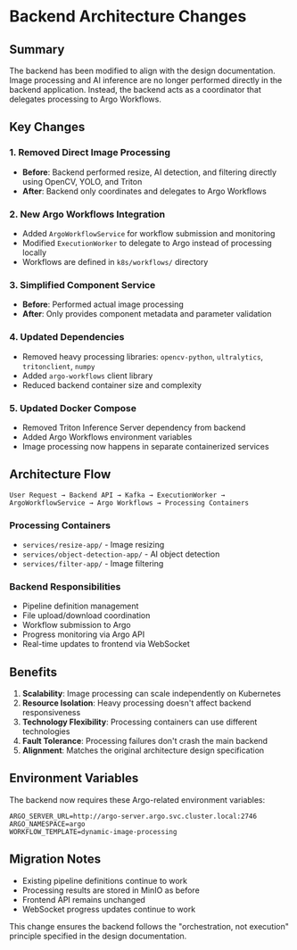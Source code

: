 # Backend Architecture Changes

## Summary

The backend has been modified to align with the design documentation. Image processing and AI inference are no longer performed directly in the backend application. Instead, the backend acts as a coordinator that delegates processing to Argo Workflows.

## Key Changes

### 1. Removed Direct Image Processing
- **Before**: Backend performed resize, AI detection, and filtering directly using OpenCV, YOLO, and Triton
- **After**: Backend only coordinates and delegates to Argo Workflows

### 2. New Argo Workflows Integration
- Added `ArgoWorkflowService` for workflow submission and monitoring
- Modified `ExecutionWorker` to delegate to Argo instead of processing locally
- Workflows are defined in `k8s/workflows/` directory

### 3. Simplified Component Service
- **Before**: Performed actual image processing
- **After**: Only provides component metadata and parameter validation

### 4. Updated Dependencies
- Removed heavy processing libraries: `opencv-python`, `ultralytics`, `tritonclient`, `numpy`
- Added `argo-workflows` client library
- Reduced backend container size and complexity

### 5. Updated Docker Compose
- Removed Triton Inference Server dependency from backend
- Added Argo Workflows environment variables
- Image processing now happens in separate containerized services

## Architecture Flow

```
User Request → Backend API → Kafka → ExecutionWorker → ArgoWorkflowService → Argo Workflows → Processing Containers
```

### Processing Containers
- `services/resize-app/` - Image resizing
- `services/object-detection-app/` - AI object detection
- `services/filter-app/` - Image filtering

### Backend Responsibilities
- Pipeline definition management
- File upload/download coordination
- Workflow submission to Argo
- Progress monitoring via Argo API
- Real-time updates to frontend via WebSocket

## Benefits

1. **Scalability**: Image processing can scale independently on Kubernetes
2. **Resource Isolation**: Heavy processing doesn't affect backend responsiveness
3. **Technology Flexibility**: Processing containers can use different technologies
4. **Fault Tolerance**: Processing failures don't crash the main backend
5. **Alignment**: Matches the original architecture design specification

## Environment Variables

The backend now requires these Argo-related environment variables:

```env
ARGO_SERVER_URL=http://argo-server.argo.svc.cluster.local:2746
ARGO_NAMESPACE=argo
WORKFLOW_TEMPLATE=dynamic-image-processing
```

## Migration Notes

- Existing pipeline definitions continue to work
- Processing results are stored in MinIO as before
- Frontend API remains unchanged
- WebSocket progress updates continue to work

This change ensures the backend follows the "orchestration, not execution" principle specified in the design documentation.